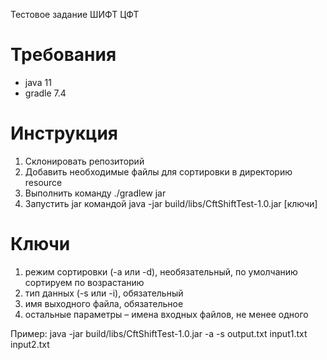 Тестовое задание ШИФТ ЦФТ

# Требования
* java 11
* gradle 7.4

# Инструкция
1. Склонировать репозиторий
2. Добавить необходимые файлы для сортировки в директорию resource
3. Выполнить команду ./gradlew jar
4. Запустить jar командой java -jar build/libs/CftShiftTest-1.0.jar [ключи]

# Ключи
1. режим сортировки (-a или -d), необязательный, по умолчанию сортируем по возрастанию
2. тип данных (-s или -i), обязательный
3. имя выходного файла, обязательное
4. остальные параметры – имена входных файлов, не менее одного

Пример: java -jar build/libs/CftShiftTest-1.0.jar -a -s output.txt input1.txt input2.txt
